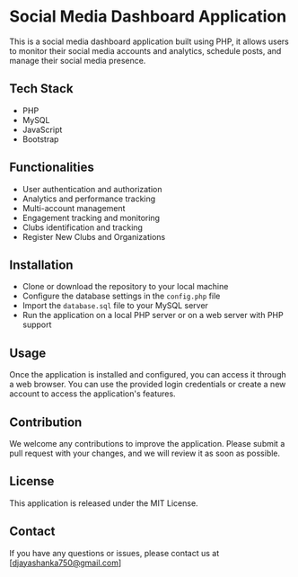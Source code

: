 # Social Media Dashboard Application

This is a social media dashboard application built using PHP, it allows users to monitor their social media accounts and analytics, schedule posts, and manage their social media presence.

## Tech Stack
- PHP
- MySQL
- JavaScript
- Bootstrap

## Functionalities
- User authentication and authorization
- Analytics and performance tracking
- Multi-account management
- Engagement tracking and monitoring
- Clubs identification and tracking
- Register New Clubs and Organizations

## Installation
- Clone or download the repository to your local machine
- Configure the database settings in the `config.php` file
- Import the `database.sql` file to your MySQL server
- Run the application on a local PHP server or on a web server with PHP support


## Usage
Once the application is installed and configured, you can access it through a web browser. You can use the provided login credentials or create a new account to access the application's features.

## Contribution
We welcome any contributions to improve the application. Please submit a pull request with your changes, and we will review it as soon as possible.

## License
This application is released under the MIT License.

## Contact
If you have any questions or issues, please contact us at [djayashanka750@gmail.com]
